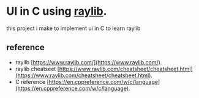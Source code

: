 # UI in C using [raylib](https://www.raylib.com/).
this project i make to implement ui in C to learn raylib

## reference 
- raylib [https://www.raylib.com/](https://www.raylib.com/). 
- raylib cheatseet [https://www.raylib.com/cheatsheet/cheatsheet.html](https://www.raylib.com/cheatsheet/cheatsheet.html). 
- C reference [https://en.cppreference.com/w/c/language](https://en.cppreference.com/w/c/language). 
